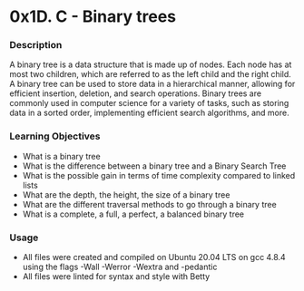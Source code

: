 <!DOCTYPE html>
<html>
<head>
<title>Page Title</title>
</head>
<body>
<h1>0x1D. C - Binary trees </h1>
<h3>Description</h3>
<p>A binary tree is a data structure that is made up of nodes. Each node has at most two children, which are referred to as the left child and the right child. A binary tree can be used to store data in a hierarchical manner, allowing for efficient insertion, deletion, and search operations. Binary trees are commonly used in computer science for a variety of tasks, such as storing data in a sorted order, implementing efficient search algorithms, and more.</p>
<h3>Learning Objectives</h3>
<ul>
<li>What is a binary tree</li>
<li>What is the difference between a binary tree and a Binary Search Tree</li>
<li>What is the possible gain in terms of time complexity compared to linked lists</li>
<li>What are the depth, the height, the size of a binary tree</li>
<li>What are the different traversal methods to go through a binary tree</li>
<li>What is a complete, a full, a perfect, a balanced binary tree</li>
</ul>
<h3>Usage</h3>
<ul>
<li>All files were created and compiled on Ubuntu 20.04 LTS on gcc 4.8.4
using the flags -Wall -Werror -Wextra and -pedantic</li>
<li>All files were linted for syntax and style with Betty</li>
</ul>
</body>
</html>
